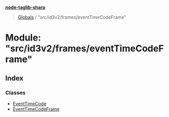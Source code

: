 **[node-taglib-sharp](../README.md)**

> [Globals](../globals.md) / "src/id3v2/frames/eventTimeCodeFrame"

# Module: "src/id3v2/frames/eventTimeCodeFrame"

## Index

### Classes

* [EventTimeCode](../classes/_src_id3v2_frames_eventtimecodeframe_.eventtimecode.md)
* [EventTimeCodeFrame](../classes/_src_id3v2_frames_eventtimecodeframe_.eventtimecodeframe.md)
